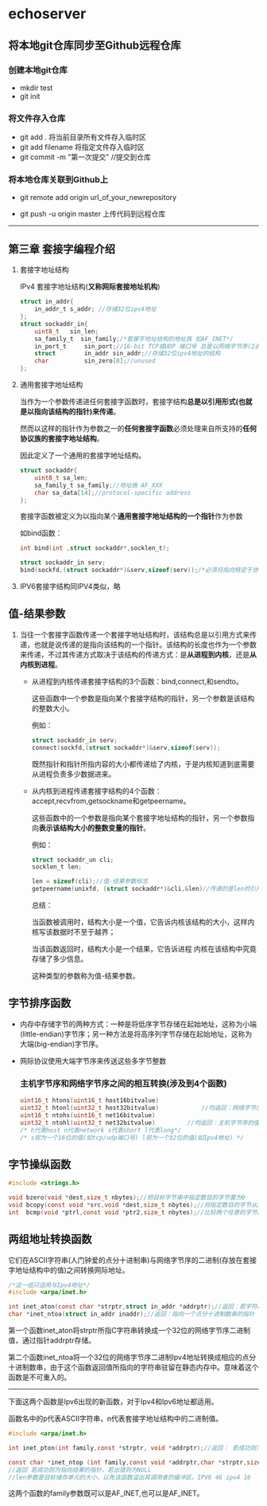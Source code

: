 
# echoserver
## 将本地git仓库同步至Github远程仓库
### 创建本地git仓库
+ mkdir test
+ git init 
### 将文件存入仓库
+ git add .  将当前目录所有文件存入临时区
+ git add filename  将指定文件存入临时区
+ git commit -m "第一次提交"    //提交到仓库
### 将本地仓库关联到Github上
+ git remote add origin url_of_your_newrepository

+ git push -u origin master  上传代码到远程仓库

  
___

## 第三章 套接字编程介绍

1. 套接字地址结构

   IPv4 套接字地址结构(**又称网际套接地址机构**)

   ~~~c
   struct in_addr{
       in_addr_t s_addr; //存储32位ipv4地址
   };
   struct sockaddr_in{
       uint8_t 	 sin_len;
       sa_family_t  sin_family;/*套接字地址结构的地址族 如AF_INET*/
       in_port_t 	 sin_port;//16-bit TCP或UDP 端口号 总是以网络字节序(2进制)来储存
       struct 		 in_addr sin_addr;//存储32位ipv4地址的结构
       char 		 sin_zero[8];//unused
   };
   ~~~

2. 通用套接字地址结构

   当作为一个参数传递进任何套接字函数时，套接字结构**总是以引用形式(也就是以指向该结构的指针)来传递**。

   然而以这样的指针作为参数之一的**任何套接字函数**必须处理来自所支持的**任何协议族的套接字地址结构**。

   因此定义了一个通用的套接字地址结构。

   ~~~c
   struct sockaddr{
       uint8_t sa_len;
       sa_family_t sa_family;//地址族 AF_XXX
       char sa_data[14];//protocol-specific address
   };
   ~~~

   套接字函数被定义为以指向某个**通用套接字地址结构的一个指针**作为参数

   如bind函数：

   ~~~c
   int bind(int ,struct sockaddr*,socklen_t);
   
   struct sockaddr_in serv;
   bind(sockfd,(struct sockaddr*)&serv,sizeof(serv));/*必须将指向特定于协议的套接字地址的指针进行强制类型转换，变成指向某个通用套接字地址结构的指针*/
   ~~~

3. IPV6套接字结构同IPV4类似，略

## 值-结果参数

1. 当往一个套接字函数传递一个套接字地址结构时，该结构总是以引用方式来传递，也就是说传递的是指向该结构的一个指针。该结构的长度也作为一个参数来传递，不过其传递方式取决于该结构的传递方式：是**从进程到内核**，还是**从内核到进程**。

   * 从进程到内核传递套接字结构的3个函数：bind,connect,和sendto。

     这些函数中一个参数是指向某个套接字结构的指针，另一个参数是该结构的整数大小。

     例如：

      ```c
     struct sockaddr_in serv;
     connect(sockfd,(struct sockaddr*)&serv,sizeof(serv));
      ```

     既然指针和指针所指内容的大小都传递给了内核，于是内核知道到底需要从进程负责多少数据进来。

   * 从内核到进程传递套接字结构的4个函数：accept,recvfrom,getsockname和getpeername。

     这些函数中的一个参数是指向某个套接字地址结构的指针，另一个参数指向**表示该结构大小的整数变量的指针**。

     例如：

     ``` c
     struct sockaddr_un cli;
     socklen_t len;
     
     len = sizeof(cli);//值-结果参数标志
     getpeername(unixfd, (struct sockaddr*)&cli,&len)//传递的是len的引用
     ```

     

     总结：

     当函数被调用时，结构大小是一个值，它告诉内核该结构的大小，这样内核写该数据时不至于越界；

     当该函数返回时，结构大小是一个结果，它告诉进程 内核在该结构中究竟存储了多少信息。

     这种类型的参数称为值-结果参数。

     

## 字节排序函数

* 内存中存储字节的两种方式：一种是将低序字节存储在起始地址，这称为小端(little-endian)字节序；另一种方法是将高序列字节存储在起始地址，这称为大端(big-endian)字节序。

* 网际协议使用大端字节序来传送这些多字节整数

     ### 主机字节序和网络字节序之间的相互转换(涉及到4个函数)

     ```c
     uint16_t htons(uint16_t host16bitvalue)
     uint32_t htonl(uint32_t host32bitvalue)			//均返回：网络字节序的值
     uint16_t ntohs(uint16_t net16bitvalue)
     uint32_t ntohl(uint32_t net32bitvalue)			//均返回：主机字节序的值
     /* h代表host n代表network s代表short l代表long*/
     /* s视为一个16位的值(如tcp/udp端口号) l视为一个32位的值(如Ipv4地址) */
     ```

     
## 字节操纵函数

```c
#include <strings.h>

void bzero(void *dest,size_t nbytes);//把目标字节串中指定数目的字节置为0
void bcopy(const void *src,void *dest,size_t nbytes);//将指定数目的字节从源字节串移到目标字节串
int  bcmp(void *ptrl,const void *ptr2,size_t nbytes);//比较两个任意的字节串，若相同则返回值为0，否则返回值为非0
```



## 两组地址转换函数

它们在ASCII字符串(人门钟爱的点分十进制串)与网络字节序的二进制(存放在套接字地址结构中的值)之间转换网际地址。



``` c
/*这一组只适用与Ipv4地址*/
#include <arpa/inet.h>

int inet_aton(const char *strptr,struct in_addr *addrptr);//返回：若字符串有效则为1，否则为0
char *inet_ntoa(struct in_addr inaddr);//返回：指向一个点分十进制数串的指针
```

第一个函数inet_aton将strptr所指C字符串转换成一个32位的网络字节序二进制值，通过指针addrptr存储。

第二个函数inet_ntoa将一个32位的网络字节序二进制Ipv4地址转换成相应的点分十进制数串，由于这个函数返回值所指向的字符串驻留在静态内存中。意味着这个函数是不可重入的。



___

下面这两个函数是Ipv6出现的新函数，对于Ipv4和Ipv6地址都适用。

函数名中的p代表ASCII字符串，n代表套接字地址结构中的二进制值。

```c
#include <arpa/inet.h>

int inet_pton(int family,const *strptr, void *addrptr);//返回： 若成功则为1，若输入不是有效的表达式格式则为0，若出错则为-1

const char *inet_ntop (int family,const void *addrptr,char *strptr,size_t len);
//返回 若成功则为指向结果的指针，若出错则为NULL
//len参数是目标储存单元的大小，以免该函数溢出其调用者的缓冲区。IPV6 46 ipv4 16
```

这两个函数的family参数既可以是AF_INET,也可以是AF_INET。




